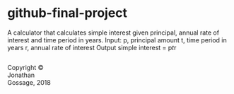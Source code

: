 # github-final-project
A calculator that calculates simple interest given principal, annual rate of interest and time period in years.
Input:
   p, principal amount
   t, time period in years
   r, annual rate of interest
   Output
   simple interest = p*t*r
<footer>
<p style="float:left; width: 20%;">
Copyright © Jonathan Gossage, 2018
</p>
<p style="float:left; width: 60%; text-align:center;">
<a 2023 XYZ, Inc</a>
</p>

</footer>
